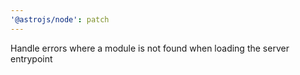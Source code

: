 ```yaml
---
'@astrojs/node': patch
---
```


Handle errors where a module is not found when loading the server entrypoint
